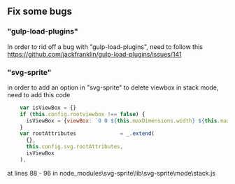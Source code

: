 ## Fix some bugs

### "gulp-load-plugins"

In order to rid off a bug with "gulp-load-plugins",
need to follow this https://github.com/jackfranklin/gulp-load-plugins/issues/141

### "svg-sprite"

in order to add an option in "svg-sprite" to delete viewbox in stack mode,
need to add this code

```javascript
    var isViewBox = {}
    if (this.config.rootviewbox !== false) {
      isViewBox = {viewBox: `0 0 ${this.maxDimensions.width} ${this.maxDimensions.height}`};
    }
    var rootAttributes				= _.extend(
      {},
      this.config.svg.rootAttributes,
      isViewBox
    ),
```

at lines 88 - 96 in node_modules\svg-sprite\lib\svg-sprite\mode\stack.js
